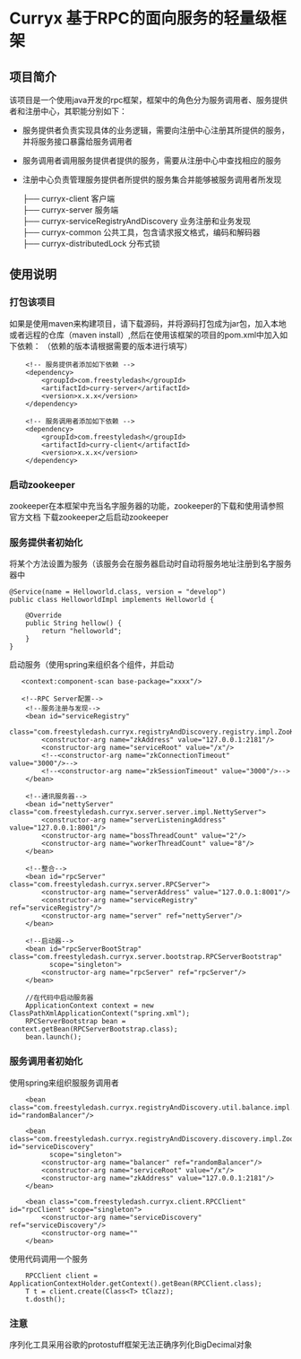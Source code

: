 # Curryx 基于RPC的面向服务的轻量级框架 

## 项目简介

该项目是一个使用java开发的rpc框架，框架中的角色分为服务调用者、服务提供者和注册中心，其职能分别如下：

* 服务提供者负责实现具体的业务逻辑，需要向注册中心注册其所提供的服务，并将服务接口暴露给服务调用者
* 服务调用者调用服务提供者提供的服务，需要从注册中心中查找相应的服务
* 注册中心负责管理服务提供者所提供的服务集合并能够被服务调用者所发现

  ├── curryx-client   客户端<br>
  ├── curryx-server   服务端<br>
  ├── curryx-serviceRegistryAndDiscovery  业务注册和业务发现<br>
  ├── curryx-common   公共工具，包含请求报文格式，编码和解码器<br>
  ├── curryx-distributedLock 分布式锁<br>
  
## 使用说明

### 打包该项目
如果是使用maven来构建项目，请下载源码，并将源码打包成为jar包，加入本地或者远程的仓库（maven install）,然后在使用该框架的项目的pom.xml中加入如下依赖：
（依赖的版本请根据需要的版本进行填写）

```
    <!-- 服务提供者添加如下依赖 -->
    <dependency>
        <groupId>com.freestyledash</groupId>
        <artifactId>curry-server</artifactId>
        <version>x.x.x</version>
    </dependency>
```

```
    <!-- 服务调用者添加如下依赖 -->
    <dependency>
        <groupId>com.freestyledash</groupId>
        <artifactId>curry-client</artifactId>
        <version>x.x.x</version>
    </dependency>
```  

### 启动zookeeper
zookeeper在本框架中充当名字服务器的功能，zookeeper的下载和使用请参照官方文档
下载zookeeper之后启动zookeeper

### 服务提供者初始化
将某个方法设置为服务（该服务会在服务器启动时自动将服务地址注册到名字服务器中
```
@Service(name = Helloworld.class, version = "develop")
public class HelloworldImpl implements Helloworld {

    @Override
    public String hellow() {
        return "helloworld";
    }
}
```

启动服务（使用spring来组织各个组件，并启动
```
   <context:component-scan base-package="xxxx"/>
    
   <!--RPC Server配置-->
    <!--服务注册与发现-->
    <bean id="serviceRegistry"
          class="com.freestyledash.curryx.registryAndDiscovery.registry.impl.ZooKeeperServiceRegistry">
        <constructor-arg name="zkAddress" value="127.0.0.1:2181"/>
        <constructor-arg name="serviceRoot" value="/x"/>
        <!--<constructor-arg name="zkConnectionTimeout" value="3000"/>-->
        <!--<constructor-arg name="zkSessionTimeout" value="3000"/>-->
    </bean>

    <!--通讯服务器-->
    <bean id="nettyServer" class="com.freestyledash.curryx.server.server.impl.NettyServer">
        <constructor-arg name="serverListeningAddress" value="127.0.0.1:8001"/>
        <constructor-arg name="bossThreadCount" value="2"/>
        <constructor-arg name="workerThreadCount" value="8"/>
    </bean>

    <!--整合-->
    <bean id="rpcServer" class="com.freestyledash.curryx.server.RPCServer">
        <constructor-arg name="serverAddress" value="127.0.0.1:8001"/>
        <constructor-arg name="serviceRegistry" ref="serviceRegistry"/>
        <constructor-arg name="server" ref="nettyServer"/>
    </bean>

    <!--启动器-->
    <bean id="rpcServerBootStrap" class="com.freestyledash.curryx.server.bootstrap.RPCServerBootstrap"
          scope="singleton">
        <constructor-arg name="rpcServer" ref="rpcServer"/>
    </bean>
```
```
    //在代码中启动服务器
    ApplicationContext context = new ClassPathXmlApplicationContext("spring.xml");
    RPCServerBootstrap bean = context.getBean(RPCServerBootstrap.class);
    bean.launch();
```
### 服务调用者初始化

使用spring来组织服服务调用者
```
    <bean class="com.freestyledash.curryx.registryAndDiscovery.util.balance.impl.RandomBalancer" id="randomBalancer"/>

    <bean class="com.freestyledash.curryx.registryAndDiscovery.discovery.impl.ZooKeeperServiceDiscovery" id="serviceDiscovery"
          scope="singleton">
        <constructor-arg name="balancer" ref="randomBalancer"/>
        <constructor-arg name="serviceRoot" value="/x"/>
        <constructor-arg name="zkAddress" value="127.0.0.1:2181"/>
    </bean>

    <bean class="com.freestyledash.curryx.client.RPCClient" id="rpcClient" scope="singleton">
        <constructor-arg name="serviceDiscovery" ref="serviceDiscovery"/>
        <constructor-org name=""
    </bean>
 ```
 使用代码调用一个服务
 ```
     RPCClient client = ApplicationContextHolder.getContext().getBean(RPCClient.class);
     T t = client.create(Class<T> tClazz);
     t.dosth();
 ```
 
 ### 注意
 序列化工具采用谷歌的protostuff框架无法正确序列化BigDecimal对象